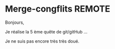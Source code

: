 # Merge-congflits REMOTE

Bonjours, 

Je réalise la 5 ème quête de git/gitHub ...

Je ne suis pas encore très très doué. 

